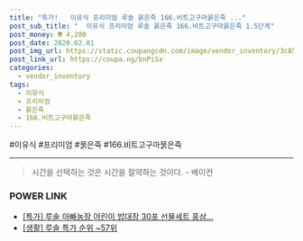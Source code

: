 ```yaml
--- 
title: "특가!   이유식 프리미엄 루솔 묽은죽 166.비트고구마묽은죽 ..." 
post_sub_title: "  이유식 프리미엄 루솔 묽은죽 166.비트고구마묽은죽 1.5단계" 
post_money: ₩ 4,200 
post_date: 2020.02.01 
post_img_url: https://static.coupangcdn.com/image/vendor_inventory/3c85/ae0ca2e89ceaf7586a7ddd0b0ba7a71f6471d91a39f9d242854f65b80af9.jpg 
post_link_url: https://coupa.ng/bnPiSx 
categories: 
  - vendor_inventory 
tags: 
  - 이유식 
  - 프리미엄 
  - 묽은죽 
  - 166.비트고구마묽은죽 
--- 
```

  #이유식 #프리미엄 #묽은죽 #166.비트고구마묽은죽 
<hr> 

> 시간을 선택하는 것은 시간을 절약하는 것이다. - 베이컨 


### POWER LINK

* <a href="https://blog.naver.com/santokki14/221792207478" target="_blank">[특가] 루솔 아빠농장 어린이 밥대장 30포 선물세트 홍삼...</a>
* <a href="https://blog.naver.com/sakai111/221792012845" target="_blank"> [생활] 루솔 특가 순위 ~57위</a>
